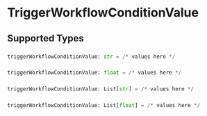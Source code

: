 # TriggerWorkflowConditionValue


## Supported Types

### 

```python
triggerWorkflowConditionValue: str = /* values here */
```

### 

```python
triggerWorkflowConditionValue: float = /* values here */
```

### 

```python
triggerWorkflowConditionValue: List[str] = /* values here */
```

### 

```python
triggerWorkflowConditionValue: List[float] = /* values here */
```

